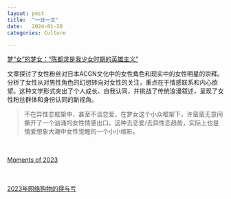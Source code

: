 ```yaml
---
layout: post
title:  "一日一文"
date:   2024-01-20
categories: Culture

---
```


[梦“女”的梦女：“陈都灵是我少女时期的英雄主义” ](https://mp.weixin.qq.com/s/dDCXp7DzlfGlA2wNTADryg)

文章探讨了女性粉丝对日本ACGN文化中的女性角色和现实中的女性明星的崇拜。分析了女性从对男性角色的幻想转向对女性的关注，重点在于情感联系和内心欲望。这种文学形式突出了个人成长、自我认同，并挑战了传统浪漫叙述，呈现了女性粉丝群体和身份认同的新视角。

>不在异性恋框架中，甚至不谈恋爱，在梦女这个小众框架下，许蛮蛮无意间撕开了一个汹涌的女性情感出口。这种去恋爱/去异性恋趋势，实际上也是情爱想象大潮中女性觉醒的一个小小缩影。

<br/><br/>
[Moments of 2023](https://www.douban.com/note/858548807/?_dtcc=1&_i=55370744091CVQ,57932044091CVQ)

<br/><br/>
[2023年网络购物的得与亏](https://sanlun.bike/post/2023nian-wang-luo-gou-wu-de-de-yu-yu)
